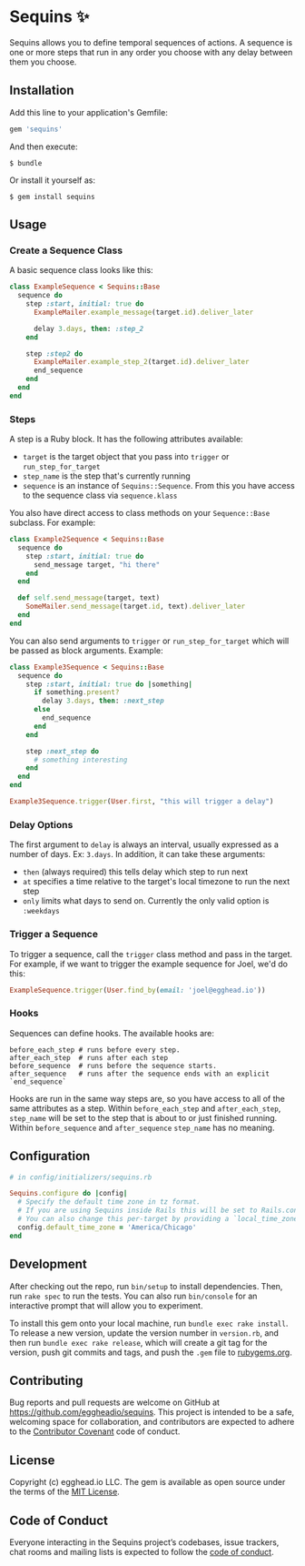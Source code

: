 # Sequins ✨

Sequins allows you to define temporal sequences of actions.
A sequence is one or more steps that run in any order you choose with any delay between them you choose.

## Installation

Add this line to your application's Gemfile:

```ruby
gem 'sequins'
```

And then execute:

    $ bundle

Or install it yourself as:

    $ gem install sequins

## Usage

### Create a Sequence Class

A basic sequence class looks like this:

```ruby
class ExampleSequence < Sequins::Base
  sequence do
    step :start, initial: true do
      ExampleMailer.example_message(target.id).deliver_later

      delay 3.days, then: :step_2
    end

    step :step2 do
      ExampleMailer.example_step_2(target.id).deliver_later
      end_sequence
    end
  end
end
```

### Steps

A step is a Ruby block. It has the following attributes available:

* `target` is the target object that you pass into `trigger` or `run_step_for_target`
* `step_name` is the step that's currently running
* `sequence` is an instance of `Sequins::Sequence`. From this you have access to the sequence class via `sequence.klass`

You also have direct access to class methods on your `Sequence::Base` subclass. For example:

```ruby
class Example2Sequence < Sequins::Base
  sequence do
    step :start, initial: true do
      send_message target, "hi there"
    end
  end

  def self.send_message(target, text)
    SomeMailer.send_message(target.id, text).deliver_later
  end
end
```

You can also send arguments to `trigger` or `run_step_for_target` which will be passed as block arguments. Example:

```ruby
class Example3Sequence < Sequins::Base
  sequence do
    step :start, initial: true do |something|
      if something.present?
        delay 3.days, then: :next_step
      else
        end_sequence
      end
    end

    step :next_step do
      # something interesting
    end
  end
end

Example3Sequence.trigger(User.first, "this will trigger a delay")
```

### Delay Options

The first argument to `delay` is always an interval, usually expressed as a number of days. Ex: `3.days`.
In addition, it can take these arguments:

* `then` (always required) this tells delay which step to run next
* `at` specifies a time relative to the target's local timezone to run the next step
* `only` limits what days to send on. Currently the only valid option is `:weekdays`

### Trigger a Sequence

To trigger a sequence, call the `trigger` class method and pass in the target. 
For example, if we want to trigger the example sequence for Joel, we'd do this:

```ruby
ExampleSequence.trigger(User.find_by(email: 'joel@egghead.io'))
```

### Hooks

Sequences can define hooks. The available hooks are:

```
before_each_step # runs before every step.
after_each_step  # runs after each step
before_sequence  # runs before the sequence starts. 
after_sequence   # runs after the sequence ends with an explicit `end_sequence`
```

Hooks are run in the same way steps are, so you have access to all of the same attributes as a step. Within `before_each_step` and `after_each_step`, `step_name` will be set to the step that is about to or just finished running. Within `before_sequence` and `after_sequence` `step_name` has no meaning.

## Configuration

```ruby
# in config/initializers/sequins.rb

Sequins.configure do |config|
  # Specify the default time zone in tz format.
  # If you are using Sequins inside Rails this will be set to Rails.configuration.time_zone.
  # You can also change this per-target by providing a `local_time_zone` method on your target.
  config.default_time_zone = 'America/Chicago'
end
```

## Development

After checking out the repo, run `bin/setup` to install dependencies. Then, run `rake spec` to run the tests. You can also run `bin/console` for an interactive prompt that will allow you to experiment.

To install this gem onto your local machine, run `bundle exec rake install`. To release a new version, update the version number in `version.rb`, and then run `bundle exec rake release`, which will create a git tag for the version, push git commits and tags, and push the `.gem` file to [rubygems.org](https://rubygems.org).

## Contributing

Bug reports and pull requests are welcome on GitHub at https://github.com/eggheadio/sequins. This project is intended to be a safe, welcoming space for collaboration, and contributors are expected to adhere to the [Contributor Covenant](http://contributor-covenant.org) code of conduct.

## License

Copyright (c) egghead.io LLC. The gem is available as open source under the terms of the [MIT License](https://opensource.org/licenses/MIT).

## Code of Conduct

Everyone interacting in the Sequins project’s codebases, issue trackers, chat rooms and mailing lists is expected to follow the [code of conduct](https://github.com/eggheadio/sequins/blob/master/CODE_OF_CONDUCT.md).
